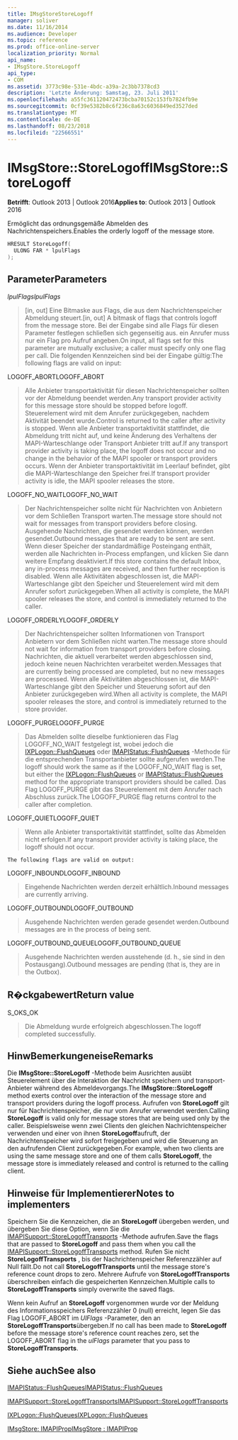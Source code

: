 ```yaml
---
title: IMsgStoreStoreLogoff
manager: soliver
ms.date: 11/16/2014
ms.audience: Developer
ms.topic: reference
ms.prod: office-online-server
localization_priority: Normal
api_name:
- IMsgStore.StoreLogoff
api_type:
- COM
ms.assetid: 3773c98e-531e-4bdc-a39a-2c3bb7378cd3
description: 'Letzte Änderung: Samstag, 23. Juli 2011'
ms.openlocfilehash: a55fc361120472473bcba70152c153fb7824fb9e
ms.sourcegitcommit: 0cf39e5382b8c6f236c8a63c6036849ed3527ded
ms.translationtype: MT
ms.contentlocale: de-DE
ms.lasthandoff: 08/23/2018
ms.locfileid: "22566551"
---
```

# <a name="imsgstorestorelogoff"></a><span data-ttu-id="fed14-103">IMsgStore::StoreLogoff</span><span class="sxs-lookup"><span data-stu-id="fed14-103">IMsgStore::StoreLogoff</span></span>

  
  
<span data-ttu-id="fed14-104">**Betrifft**: Outlook 2013 | Outlook 2016</span><span class="sxs-lookup"><span data-stu-id="fed14-104">**Applies to**: Outlook 2013 | Outlook 2016</span></span> 
  
<span data-ttu-id="fed14-105">Ermöglicht das ordnungsgemäße Abmelden des Nachrichtenspeichers.</span><span class="sxs-lookup"><span data-stu-id="fed14-105">Enables the orderly logoff of the message store.</span></span>
  
```cpp
HRESULT StoreLogoff(
  ULONG FAR * lpulFlags
);
```

## <a name="parameters"></a><span data-ttu-id="fed14-106">Parameter</span><span class="sxs-lookup"><span data-stu-id="fed14-106">Parameters</span></span>

 <span data-ttu-id="fed14-107">_lpulFlags_</span><span class="sxs-lookup"><span data-stu-id="fed14-107">_lpulFlags_</span></span>
  
> <span data-ttu-id="fed14-108">[in, out] Eine Bitmaske aus Flags, die aus dem Nachrichtenspeicher Abmeldung steuert.</span><span class="sxs-lookup"><span data-stu-id="fed14-108">[in, out] A bitmask of flags that controls logoff from the message store.</span></span> <span data-ttu-id="fed14-109">Bei der Eingabe sind alle Flags für diesen Parameter festlegen schließen sich gegenseitig aus. ein Anrufer muss nur ein Flag pro Aufruf angeben.</span><span class="sxs-lookup"><span data-stu-id="fed14-109">On input, all flags set for this parameter are mutually exclusive; a caller must specify only one flag per call.</span></span> <span data-ttu-id="fed14-110">Die folgenden Kennzeichen sind bei der Eingabe gültig:</span><span class="sxs-lookup"><span data-stu-id="fed14-110">The following flags are valid on input:</span></span>
    
<span data-ttu-id="fed14-111">LOGOFF_ABORT</span><span class="sxs-lookup"><span data-stu-id="fed14-111">LOGOFF_ABORT</span></span> 
  
> <span data-ttu-id="fed14-112">Alle Anbieter transportaktivität für diesen Nachrichtenspeicher sollten vor der Abmeldung beendet werden.</span><span class="sxs-lookup"><span data-stu-id="fed14-112">Any transport provider activity for this message store should be stopped before logoff.</span></span> <span data-ttu-id="fed14-113">Steuerelement wird mit dem Anrufer zurückgegeben, nachdem Aktivität beendet wurde.</span><span class="sxs-lookup"><span data-stu-id="fed14-113">Control is returned to the caller after activity is stopped.</span></span> <span data-ttu-id="fed14-114">Wenn alle Anbieter transportaktivität stattfindet, die Abmeldung tritt nicht auf, und keine Änderung des Verhaltens der MAPI-Warteschlange oder Transport Anbieter tritt auf.</span><span class="sxs-lookup"><span data-stu-id="fed14-114">If any transport provider activity is taking place, the logoff does not occur and no change in the behavior of the MAPI spooler or transport providers occurs.</span></span> <span data-ttu-id="fed14-115">Wenn der Anbieter transportaktivität im Leerlauf befindet, gibt die MAPI-Warteschlange den Speicher frei.</span><span class="sxs-lookup"><span data-stu-id="fed14-115">If transport provider activity is idle, the MAPI spooler releases the store.</span></span> 
    
<span data-ttu-id="fed14-116">LOGOFF_NO_WAIT</span><span class="sxs-lookup"><span data-stu-id="fed14-116">LOGOFF_NO_WAIT</span></span> 
  
> <span data-ttu-id="fed14-117">Der Nachrichtenspeicher sollte nicht für Nachrichten von Anbietern vor dem Schließen Transport warten.</span><span class="sxs-lookup"><span data-stu-id="fed14-117">The message store should not wait for messages from transport providers before closing.</span></span> <span data-ttu-id="fed14-118">Ausgehende Nachrichten, die gesendet werden können, werden gesendet.</span><span class="sxs-lookup"><span data-stu-id="fed14-118">Outbound messages that are ready to be sent are sent.</span></span> <span data-ttu-id="fed14-119">Wenn dieser Speicher der standardmäßige Posteingang enthält, werden alle Nachrichten in-Process empfangen, und klicken Sie dann weitere Empfang deaktiviert.</span><span class="sxs-lookup"><span data-stu-id="fed14-119">If this store contains the default Inbox, any in-process messages are received, and then further reception is disabled.</span></span> <span data-ttu-id="fed14-120">Wenn alle Aktivitäten abgeschlossen ist, die MAPI-Warteschlange gibt den Speicher und Steuerelement wird mit dem Anrufer sofort zurückgegeben.</span><span class="sxs-lookup"><span data-stu-id="fed14-120">When all activity is complete, the MAPI spooler releases the store, and control is immediately returned to the caller.</span></span> 
    
<span data-ttu-id="fed14-121">LOGOFF_ORDERLY</span><span class="sxs-lookup"><span data-stu-id="fed14-121">LOGOFF_ORDERLY</span></span> 
  
> <span data-ttu-id="fed14-122">Der Nachrichtenspeicher sollten Informationen von Transport Anbietern vor dem Schließen nicht warten.</span><span class="sxs-lookup"><span data-stu-id="fed14-122">The message store should not wait for information from transport providers before closing.</span></span> <span data-ttu-id="fed14-123">Nachrichten, die aktuell verarbeitet werden abgeschlossen sind, jedoch keine neuen Nachrichten verarbeitet werden.</span><span class="sxs-lookup"><span data-stu-id="fed14-123">Messages that are currently being processed are completed, but no new messages are processed.</span></span> <span data-ttu-id="fed14-124">Wenn alle Aktivitäten abgeschlossen ist, die MAPI-Warteschlange gibt den Speicher und Steuerung sofort auf den Anbieter zurückgegeben wird.</span><span class="sxs-lookup"><span data-stu-id="fed14-124">When all activity is complete, the MAPI spooler releases the store, and control is immediately returned to the store provider.</span></span> 
    
<span data-ttu-id="fed14-125">LOGOFF_PURGE</span><span class="sxs-lookup"><span data-stu-id="fed14-125">LOGOFF_PURGE</span></span> 
  
> <span data-ttu-id="fed14-126">Das Abmelden sollte dieselbe funktionieren das Flag LOGOFF_NO_WAIT festgelegt ist, wobei jedoch die [IXPLogon::FlushQueues](ixplogon-flushqueues.md) oder [IMAPIStatus::FlushQueues](imapistatus-flushqueues.md) -Methode für die entsprechenden Transportanbieter sollte aufgerufen werden.</span><span class="sxs-lookup"><span data-stu-id="fed14-126">The logoff should work the same as if the LOGOFF_NO_WAIT flag is set, but either the [IXPLogon::FlushQueues](ixplogon-flushqueues.md) or [IMAPIStatus::FlushQueues](imapistatus-flushqueues.md) method for the appropriate transport providers should be called.</span></span> <span data-ttu-id="fed14-127">Das Flag LOGOFF_PURGE gibt das Steuerelement mit dem Anrufer nach Abschluss zurück.</span><span class="sxs-lookup"><span data-stu-id="fed14-127">The LOGOFF_PURGE flag returns control to the caller after completion.</span></span> 
    
<span data-ttu-id="fed14-128">LOGOFF_QUIET</span><span class="sxs-lookup"><span data-stu-id="fed14-128">LOGOFF_QUIET</span></span> 
  
> <span data-ttu-id="fed14-129">Wenn alle Anbieter transportaktivität stattfindet, sollte das Abmelden nicht erfolgen.</span><span class="sxs-lookup"><span data-stu-id="fed14-129">If any transport provider activity is taking place, the logoff should not occur.</span></span>
    
    The following flags are valid on output:
    
<span data-ttu-id="fed14-130">LOGOFF_INBOUND</span><span class="sxs-lookup"><span data-stu-id="fed14-130">LOGOFF_INBOUND</span></span> 
  
> <span data-ttu-id="fed14-131">Eingehende Nachrichten werden derzeit erhältlich.</span><span class="sxs-lookup"><span data-stu-id="fed14-131">Inbound messages are currently arriving.</span></span>
    
<span data-ttu-id="fed14-132">LOGOFF_OUTBOUND</span><span class="sxs-lookup"><span data-stu-id="fed14-132">LOGOFF_OUTBOUND</span></span> 
  
> <span data-ttu-id="fed14-133">Ausgehende Nachrichten werden gerade gesendet werden.</span><span class="sxs-lookup"><span data-stu-id="fed14-133">Outbound messages are in the process of being sent.</span></span>
    
<span data-ttu-id="fed14-134">LOGOFF_OUTBOUND_QUEUE</span><span class="sxs-lookup"><span data-stu-id="fed14-134">LOGOFF_OUTBOUND_QUEUE</span></span> 
  
> <span data-ttu-id="fed14-135">Ausgehende Nachrichten werden ausstehende (d. h., sie sind in den Postausgang).</span><span class="sxs-lookup"><span data-stu-id="fed14-135">Outbound messages are pending (that is, they are in the Outbox).</span></span>
    
## <a name="return-value"></a><span data-ttu-id="fed14-136">R�ckgabewert</span><span class="sxs-lookup"><span data-stu-id="fed14-136">Return value</span></span>

<span data-ttu-id="fed14-137">S_OK</span><span class="sxs-lookup"><span data-stu-id="fed14-137">S_OK</span></span> 
  
> <span data-ttu-id="fed14-138">Die Abmeldung wurde erfolgreich abgeschlossen.</span><span class="sxs-lookup"><span data-stu-id="fed14-138">The logoff completed successfully.</span></span>
    
## <a name="remarks"></a><span data-ttu-id="fed14-139">HinwBemerkungeneise</span><span class="sxs-lookup"><span data-stu-id="fed14-139">Remarks</span></span>

<span data-ttu-id="fed14-140">Die **IMsgStore::StoreLogoff** -Methode beim Ausrichten ausübt Steuerelement über die Interaktion der Nachricht speichern und transport-Anbieter während des Abmeldevorgangs.</span><span class="sxs-lookup"><span data-stu-id="fed14-140">The **IMsgStore::StoreLogoff** method exerts control over the interaction of the message store and transport providers during the logoff process.</span></span> <span data-ttu-id="fed14-141">Aufrufen von **StoreLogoff** gilt nur für Nachrichtenspeicher, die nur vom Anrufer verwendet werden.</span><span class="sxs-lookup"><span data-stu-id="fed14-141">Calling **StoreLogoff** is valid only for message stores that are being used only by the caller.</span></span> <span data-ttu-id="fed14-142">Beispielsweise wenn zwei Clients den gleichen Nachrichtenspeicher verwenden und einer von ihnen **StoreLogoff**aufruft, der Nachrichtenspeicher wird sofort freigegeben und wird die Steuerung an den aufrufenden Client zurückgegeben.</span><span class="sxs-lookup"><span data-stu-id="fed14-142">For example, when two clients are using the same message store and one of them calls **StoreLogoff**, the message store is immediately released and control is returned to the calling client.</span></span>
  
## <a name="notes-to-implementers"></a><span data-ttu-id="fed14-143">Hinweise für Implementierer</span><span class="sxs-lookup"><span data-stu-id="fed14-143">Notes to implementers</span></span>

<span data-ttu-id="fed14-144">Speichern Sie die Kennzeichen, die an **StoreLogoff** übergeben werden, und übergeben Sie diese Option, wenn Sie die [IMAPISupport::StoreLogoffTransports](imapisupport-storelogofftransports.md) -Methode aufrufen.</span><span class="sxs-lookup"><span data-stu-id="fed14-144">Save the flags that are passed to **StoreLogoff** and pass them when you call the [IMAPISupport::StoreLogoffTransports](imapisupport-storelogofftransports.md) method.</span></span> <span data-ttu-id="fed14-145">Rufen Sie nicht **StoreLogoffTransports** , bis der Nachrichtenspeicher Referenzzähler auf Null fällt.</span><span class="sxs-lookup"><span data-stu-id="fed14-145">Do not call **StoreLogoffTransports** until the message store's reference count drops to zero.</span></span> <span data-ttu-id="fed14-146">Mehrere Aufrufe von **StoreLogoffTransports** überschreiben einfach die gespeicherten Kennzeichen.</span><span class="sxs-lookup"><span data-stu-id="fed14-146">Multiple calls to **StoreLogoffTransports** simply overwrite the saved flags.</span></span> 
  
<span data-ttu-id="fed14-147">Wenn kein Aufruf an **StoreLogoff** vorgenommen wurde vor der Meldung des Informationsspeichers Referenzzähler 0 (null) erreicht, legen Sie das Flag LOGOFF_ABORT im _UlFlags_ -Parameter, den an **StoreLogoffTransports**übergeben.</span><span class="sxs-lookup"><span data-stu-id="fed14-147">If no call has been made to **StoreLogoff** before the message store's reference count reaches zero, set the LOGOFF_ABORT flag in the  _ulFlags_ parameter that you pass to **StoreLogoffTransports**.</span></span>
  
## <a name="see-also"></a><span data-ttu-id="fed14-148">Siehe auch</span><span class="sxs-lookup"><span data-stu-id="fed14-148">See also</span></span>



[<span data-ttu-id="fed14-149">IMAPIStatus::FlushQueues</span><span class="sxs-lookup"><span data-stu-id="fed14-149">IMAPIStatus::FlushQueues</span></span>](imapistatus-flushqueues.md)
  
[<span data-ttu-id="fed14-150">IMAPISupport::StoreLogoffTransports</span><span class="sxs-lookup"><span data-stu-id="fed14-150">IMAPISupport::StoreLogoffTransports</span></span>](imapisupport-storelogofftransports.md)
  
[<span data-ttu-id="fed14-151">IXPLogon::FlushQueues</span><span class="sxs-lookup"><span data-stu-id="fed14-151">IXPLogon::FlushQueues</span></span>](ixplogon-flushqueues.md)
  
[<span data-ttu-id="fed14-152">IMsgStore: IMAPIProp</span><span class="sxs-lookup"><span data-stu-id="fed14-152">IMsgStore : IMAPIProp</span></span>](imsgstoreimapiprop.md)

